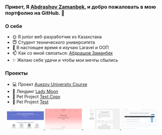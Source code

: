 
### Привет, Я **[Abdrashov Zamanbek](https://abdrashov.github.io)**, и добро пожаловать в мою портфолио на GitHub. 👋


### О себе
- 🌞 Я junior веб-разработчик из Казахстана
- 😇 Cтудент технического университета
- 🌱 В настоящее время я изучаю Laravel и ООП
- 📫 Как со мной связаться: [Абдрашов Заманбек](https://abdrashov.github.io)
- ✨ Желаю себе удачи и чтобы мои мечты сбылись

### Проекты
- 💻 Проект [Auezov University Course](http://courses.shymhub.ru/)
- 📜 Лендинг [Lady Moon](https://lady-moon.github.io/)
- 🐙 Pet Project [Text Copy](https://textcopy.shymhub.ru/)
- 🐘 Pet Project [Test](http://test.shymhub.ru/)


<p align="center">
	<a href="http://courses.shymhub.ru/">
		<img src="auezov.png" width="120" alt="Auezov course">
	</a>
	<a href="https://lady-moon.github.io/">
		<img src="lady.png" width="120" alt="Lady Moon">
	</a>
	<a href="https://textcopy.shymhub.ru/">
		<img src="text.png" width="120" alt="Text Copy">
	</a>
	<a href="http://test.shymhub.ru/">
		<img src="test.png" width="120" alt="Test">
	</a>
</p>

<!-- 
- 🌱 I’m currently learning API and OOP
- 💬 Ask me about anything [here](https://github.com/abdrashov/abdrashov/issues)
- 📫 How to reach me: [Abdrashov Zamanbek](https://abdrashov.github.io)
- ☘ I like silence
- ☕️ I drink tea 
-->


<!--
	- ✨
	- 🔭 I’m currently working on ...
	- 🌱 I’m currently learning ...
	- 👯 I’m looking to collaborate on ...
	- 🤔 I’m looking for help with ...
	- 💬 Ask me about ...
	- 📫 How to reach me: ...
	- 😄 Pronouns: ...
	- ⚡ Fun fact: ...
-->
